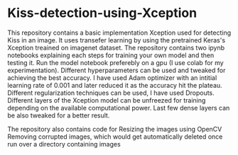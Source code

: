# Kiss-detection-using-Xception
This repository contains a basic implementation Xception used for detecting Kiss in an image.
It uses transefer learning by using the pretrained Keras's Xception treained on imagenet dataset.
The repository contains two ipynb notebooks explaining each steps for training your own model and then testing it.
Run the model notebook preferebly on a gpu (I use colab for my experimentation).
Different hyperparameters can be used and tweaked for achieving the best accuracy.
I have used Adam optimizer with an intitial learning rate of 0.001 and later reduced it as the accuracy hit the plateau.
Different regularization techniques can be used, I have used Dropouts.
Different layers of the Xception model can be unfreezed for training depending on the available computational power. 
Last few dense layers can be also tweaked for a better result.


The repository also contains code for 
        Resizing the images using OpenCV 
        Removing corrupted images, which would get automatically deleted once run over a directory containing images

